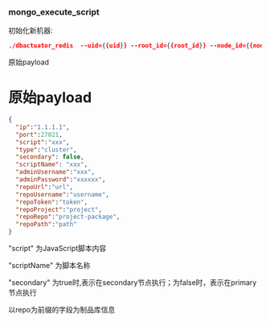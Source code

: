 ### mongo_execute_script
初始化新机器:

```json
./dbactuator_redis  --uid={{uid}} --root_id={{root_id}} --node_id={{node_id}} --version_id={{version_id}} --atom-job-list="mongo_execute_script"  --payload='{{payload_base64}}'
```


原始payload

# 原始payload
```json
{
  "ip":"1.1.1.1",
  "port":27021,
  "script":"xxx",
  "type":"cluster",
  "secondary": false,
  "scriptName": "xxx",
  "adminUsername":"xxx",
  "adminPassword":"xxxxxx",
  "repoUrl":"url",
  "repoUsername":"username",
  "repoToken":"token",
  "repoProject":"project",
  "repoRepo":"project-package",
  "repoPath":"path"
}
```

"script" 为JavaScript脚本内容

"scriptName" 为脚本名称

"secondary" 为true时,表示在secondary节点执行；为false时，表示在primary节点执行

以repo为前缀的字段为制品库信息